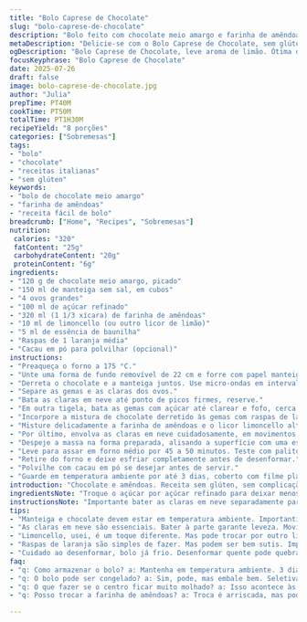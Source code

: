 ```yaml
---
title: "Bolo Caprese de Chocolate"
slug: "bolo-caprese-de-chocolate"
description: "Bolo feito com chocolate meio amargo e farinha de amêndoas. Sem glúten, com leve aroma de licor de amêndoas e toque cítrico. Textura úmida, densa. Cozimento controlado para ponto ideal — centro úmido, bordas firmes. Perfeito para agradar intolerantes ao glúten ou fãs de receitas italianas. Sem nozes adicionadas. Açúcar reduzido para menos doce. Descasque as raspas de laranja para um twist. Recomendado conservar em temperatura ambiente por até 3 dias."
metaDescription: "Delicie-se com o Bolo Caprese de Chocolate, sem glúten, feito de chocolate meio amargo e farinha de amêndoas. Textura densa e úmida."
ogDescription: "Bolo Caprese de Chocolate, leve aroma de limão. Ótima opção sem glúten. Ideal para agradar a todos na sua festa."
focusKeyphrase: "Bolo Caprese de Chocolate"
date: 2025-07-26
draft: false
image: bolo-caprese-de-chocolate.jpg
author: "Julia"
prepTime: PT40M
cookTime: PT50M
totalTime: PT1H30M
recipeYield: "8 porções"
categories: ["Sobremesas"]
tags:
- "bolo"
- "chocolate"
- "receitas italianas"
- "sem glúten"
keywords:
- "bolo de chocolate meio amargo"
- "farinha de amêndoas"
- "receita fácil de bolo"
breadcrumb: ["Home", "Recipes", "Sobremesas"]
nutrition: 
 calories: "320"
 fatContent: "25g"
 carbohydrateContent: "20g"
 proteinContent: "6g"
ingredients:
- "120 g de chocolate meio amargo, picado"
- "150 ml de manteiga sem sal, em cubos"
- "4 ovos grandes"
- "100 ml de açúcar refinado"
- "320 ml (1 1/3 xícara) de farinha de amêndoas"
- "10 ml de limoncello (ou outro licor de limão)"
- "5 ml de essência de baunilha"
- "Raspas de 1 laranja média"
- "Cacau em pó para polvilhar (opcional)"
instructions:
- "Preaqueça o forno a 175 °C."
- "Unte uma forma de fundo removível de 22 cm e forre com papel manteiga. Reserve."
- "Derreta o chocolate e a manteiga juntos. Use micro-ondas em intervalos de 30 s mexendo entre eles, ou banho-maria. Misture até ficar homogêneo. Deixe amornar."
- "Separe as gemas e as claras dos ovos."
- "Bata as claras em neve até ponto de picos firmes, reserve."
- "Em outra tigela, bata as gemas com açúcar até clarear e fofo, cerca de 4 minutos em velocidade média."
- "Incorpore a mistura de chocolate derretido às gemas com raspas de laranja e essência de baunilha."
- "Misture delicadamente a farinha de amêndoas e o licor limoncello alternadamente, cuidando para não perder o volume."
- "Por último, envolva as claras em neve cuidadosamente, em movimentos de baixo para cima."
- "Despeje a massa na forma preparada, alisando a superfície com uma espátula."
- "Leve para assar em forno médio por 45 a 50 minutos. Teste com palito: deve sair com algumas migalhas úmidas."
- "Retire do forno e deixe esfriar completamente antes de desenformar."
- "Polvilhe com cacau em pó se desejar antes de servir."
- "Guarde em temperatura ambiente por até 3 dias, coberto com filme plástico."
introduction: "Chocolate e amêndoas. Receita sem glúten, sem complicação, direto para o forno. Tempo certo para ponto úmido, leve aroma de limão que quebra aquele clima pesado do chocolate. O cacao polvilhado dá o toque final, como dizer 'olha só, tô aqui'. Nutrientes densos da farinha de amêndoas, gordura da manteiga batida com ovos. Não é nada doce demais, menos açúcar que o usual, pra não esconder esse sabor intenso. Misturando vinho da fruta cítrica, limoncello - qualquer licor de limão serve. Um bolo que chega na mesa com cara de festa, textura certa, aquela coisa que desaparece rápido. Pra amantes do doce escuro, quem foge do trigo, pra família toda. Sem nozes, só o fruto da amêndoa em pó. O que sobra? Moral de guardar, sorrir, repetir o pedido."
ingredientsNote: "Troque o açúcar por açúcar refinado para deixar menos enjoativo. Use licor de limão em vez de amaretto para um sabor fresco. A farinha de amêndoas pode ser comprada pronta ou feita em casa com amêndoas levemente trituradas, mas não vire farinha grossa demais. O chocolate meio amargo pode variar em porcentagem, por volta de 60-70% funciona bem. A manteiga precisa estar em temperatura ambiente antes de derreter com o chocolate para evitar que o preparo fique pesado. As raspas de laranja deixam o bolo com aroma cítrico, mas podem ser substituídas por limão siciliano se quiser um toque mais forte. O cacau em pó para finalização é opcional, mas dá charme. Formas de mais de 22 cm podem deixar o bolo muito fino; ajuste os tempos."
instructionsNote: "Importante bater as claras em neve separadamente para manter a leveza do bolo. Atenção para incorporar as claras com cuidado, movimentos de baixo para cima, evitando misturar demais para não perder a aeração. A mistura do chocolate com manteiga tem que estar morna, não quente, para não cozinhar as gemas. Uso da espátula é recomendado, utensílio que mistura delicadamente. Passar pela peneira o cacau para evitar grumos na cobertura. Durante o cozimento, observe o tempo — no final do forno, o centro deve sair com migalhinhas úmidas, sinal de textura perfeita, não totalmente seco. Depois de frio, desenforme para evitar quebra. Guarde em local fresco mas não gelado para que o sabor se mantenha e textura não endureça demais."
tips:
- "Manteiga e chocolate devem estar em temperatura ambiente. Importantíssimo para evitar que a massa fique pesada. Use micro-ondas ou banho-maria. Não deixe muito quente, só morninho. Esquecer esse detalhe pode complicar a textura do bolo. Foque nisso."
- "As claras em neve são essenciais. Bater à parte garante leveza. Movimentos de baixo para cima. Não misture demais. Cuide para não perder ar. Incorporar é arte, delicadeza na mistura. Um passo que faz diferença marcante no resultado final. Repita se necessário."
- "Limoncello, usei, é um toque diferente. Mas pode trocar por outro licor ou até o suco do limão. Limão siciliano também combina muito bem. Cada uma dessas opções traz um sabor próprio. O foco é frescor e leveza no chocolate. Já pensou em usar outra fruta cítrica? Pode vibrar o sabor."
- "Raspas de laranja são simples de fazer. Mas podem ser bem sutis. Importante no aroma, mas não precisa exagerar. Se não gosta, substitua por limão. No final, o cacau em pó é opcional, mas dá aquele tchan na apresentação. Sabe,  visual e sabor se conectando."
- "Cuidado ao desenformar, bolo já frio. Desenformar quente pode quebrar. Espere esfriar completo. A sobreposição do cacau, se decidido usar, deve ser peneirada. Isso ajuda na apresentação. Não deixe qualquer grumo. E garantir que o bolo sirva bem é sempre o foco."
faq:
- "q: Como armazenar o bolo? a: Mantenha em temperatura ambiente. 3 dias no máximo. Bem coberto. Filme plástico funciona. Também pode cortar em fatias para não secar. Ponto ideal é o frescor."
- "q: O bolo pode ser congelado? a: Sim, pode, mas embale bem. Seletivamente, mesmo. Use filme plástico e depois saco resistente. Descongelar à temperatura ambiente. Isso ajuda a manter a textura."
- "q: O que fazer se o centro ficar muito molhado? a: Isso acontece às vezes. Ajuste tempo do forno. Testar com palito sempre. Aquele truque vale, ele deve sair com migalhas. Se passar do ponto, quem sabe fazer um sorvete?"
- "q: Posso trocar a farinha de amêndoas? a: Troca é arriscada, mas pode. Frutos secos diferentes, seja esperto. Substitua com outra farinha, com cuidado. Mas não é a mesma coisa. Pra manter textura única, prefira amêndoas."

---
```


